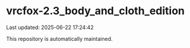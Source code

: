 # vrcfox-2.3_body_and_cloth_edition

Last updated: 2025-06-22 17:24:42

This repository is automatically maintained.
